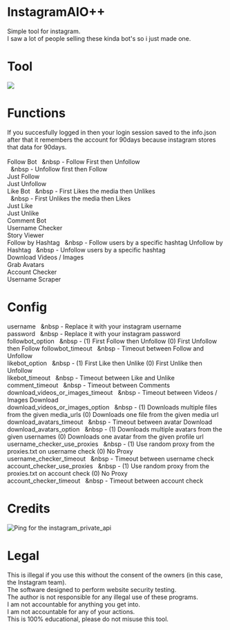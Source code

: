 # InstagramAIO++
 Simple tool for instagram.<br/>I saw a lot of people selling these kinda bot's so i just made one.

# Tool
![](https://i.ibb.co/hYSfrQZ/tool.png)

# Functions
 If you succesfully logged in then your login session saved to the info.json after that it remembers the account for 90days because instagram stores that data for 90days.<br/><br/>
 Follow Bot
 &nbsp;&nbsp;&nbsp - Follow First then Unfollow<br/>
 &nbsp;&nbsp;&nbsp - Unfollow first then Follow<br/>
 Just Follow<br/>
 Just Unfollow<br/>
 Like Bot
 &nbsp;&nbsp;&nbsp - First Likes the media then Unlikes<br/>
 &nbsp;&nbsp;&nbsp - First Unlikes the media then Likes<br/>
 Just Like<br/>
 Just Unlike<br/>
 Comment Bot<br/>
 Username Checker<br/>
 Story Viewer<br/>
 Follow by Hashtag
 &nbsp;&nbsp;&nbsp - Follow users by a specific hashtag
 Unfollow by Hashtag
 &nbsp;&nbsp;&nbsp - Unfollow users by a specific hashtag<br/>
 Download Videos / Images<br/>
 Grab Avatars<br/>
 Account Checker<br/>
 Username Scraper<br/>
 
# Config
 username
 &nbsp;&nbsp;&nbsp - Replace it with your instagram username<br/>
 password
 &nbsp;&nbsp;&nbsp - Replace it with your instagram password<br/>
 followbot_option
 &nbsp;&nbsp;&nbsp - (1) First Follow then Unfollow (0) First Unfollow then Follow
 followbot_timeout
 &nbsp;&nbsp;&nbsp - Timeout between Follow and Unfollow<br/>
 likebot_option
 &nbsp;&nbsp;&nbsp - (1) First Like then Unlike (0) First Unlike then Unfollow<br/>
 likebot_timeout
 &nbsp;&nbsp;&nbsp - Timeout between Like and Unlike<br/>
 comment_timeout
 &nbsp;&nbsp;&nbsp - Timeout between Comments<br/>
 download_videos_or_images_timeout
 &nbsp;&nbsp;&nbsp - Timeout between Videos / Images Download<br/>
 download_videos_or_images_option
 &nbsp;&nbsp;&nbsp - (1) Downloads multiple files from the given media_urls (0) Downloads one file from the given media url<br/>
 download_avatars_timeout
 &nbsp;&nbsp;&nbsp - Timeout between avatar Download<br/>
 download_avatars_option
 &nbsp;&nbsp;&nbsp - (1) Downloads multiple avatars from the given usernames (0) Downloads one avatar from the given profile url<br/>
 username_checker_use_proxies
 &nbsp;&nbsp;&nbsp - (1) Use random proxy from the proxies.txt on username check (0) No Proxy<br/>
 username_checker_timeout
 &nbsp;&nbsp;&nbsp - Timeout between username check<br/>
 account_checker_use_proxies
 &nbsp;&nbsp;&nbsp - (1) Use random proxy from the proxies.txt on account check (0) No Proxy<br/>
 account_checker_timeout
 &nbsp;&nbsp;&nbsp - Timeout between account check<br/>
 
# Credits
 ![Ping for the instagram_private_api](https://github.com/ping)
  
# Legal
 This is illegal if you use this without the consent of the owners (in this case, the Instagram team).<br/>
 The software designed to perform website security testing.<br/>
 The author is not responsible for any illegal use of these programs.<br/>
 I am not accountable for anything you get into.<br/>
 I am not accountable for any of your actions.<br/>
 This is 100% educational, please do not misuse this tool.